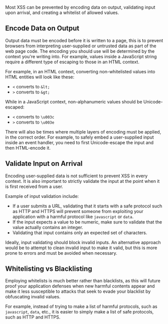 Most XSS can be prevented by encoding data on output, validating input upon arrival, and creating a whitelist of allowed values.
## Encode Data on Output
Output data must be encoded before it is written to a page, this is to prevent browsers from interpreting user-supplied or untrusted data as part of the web page code. The encoding you should use will be determined by the context you're writing into. For example, values inside a JavaScript string require a different type of escaping to those in an HTML context.

For example, in an HTML context, converting non-whitelisted values into HTML entities will look like these:
- `<` converts to `&lt;`
- `>` converts to `&gt;`

While in a JavaScript context, non-alphanumeric values should be Unicode-escaped:
- `<` converts to `\u003c`
- `>` converts to `\u003e`

There will also be times where multiple layers of encoding must be applied, in the correct order. For example, to safely embed a user-supplied input inside an event handler, you need to first Unicode-escape the input and then HTML-encode it.
## Validate Input on Arrival
Encoding user-supplied data is not sufficient to prevent XSS in every context. It is also important to strictly validate the input at the point when it is first received from a user.

Example of input validation include:
- If a user submits a URL, validating that it starts with a safe protocol such as HTTP and HTTPS will prevent someone from exploiting your application with a harmful protocol like `javascript` or `data`.
- If the input expects a value to be numeric, make sure to validate that the value actually contains an integer.
- Validating that input contains only an expected set of characters.

Ideally, input validating should block invalid inputs. An alternative approach would be to attempt to clean invalid input to make it valid, but this is more prone to errors and must be avoided when necessary.
## Whitelisting vs Blacklisting
Employing whitelists is much better rather than blacklists, as this will future proof your application defenses when new harmful contents appear and make it less susceptible to attacks that seek to evade your blacklist by obfuscating invalid values.

For example, instead of trying to make a list of harmful protocols, such as `javascript`, `data`, etc., it is easier to simply make a list of safe protocols, such as HTTP and HTTPS.